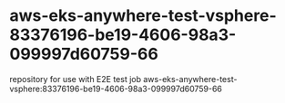 # aws-eks-anywhere-test-vsphere-83376196-be19-4606-98a3-099997d60759-66
repository for use with E2E test job aws-eks-anywhere-test-vsphere:83376196-be19-4606-98a3-099997d60759-66
